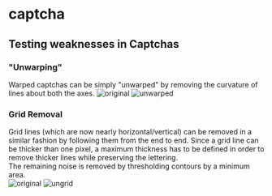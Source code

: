 # captcha
## Testing weaknesses in Captchas
### "Unwarping"
Warped captchas can be simply "unwarped" by removing the curvature of lines about both the axes. 
![original](https://i.imgur.com/rIUNcti.jpg "Orignal Captcha")
![unwarped](https://i.imgur.com/6DYqqr5.jpg "Unwarped Captcha")

### Grid Removal 
Grid lines (which are now nearly horizontal/vertical) can be removed in a similar fashion by following them from the end to end. Since a grid line can be thicker than one pixel, a maximum thickness has to be defined in order to remove thicker lines while preserving the lettering.      
The remaining noise is removed by thresholding contours by a minimum area.       
![original](https://i.imgur.com/TPkwjH2.jpg "With Grid")
![ungrid](https://i.imgur.com/H6ArbaU.jpg "Without Grid")

